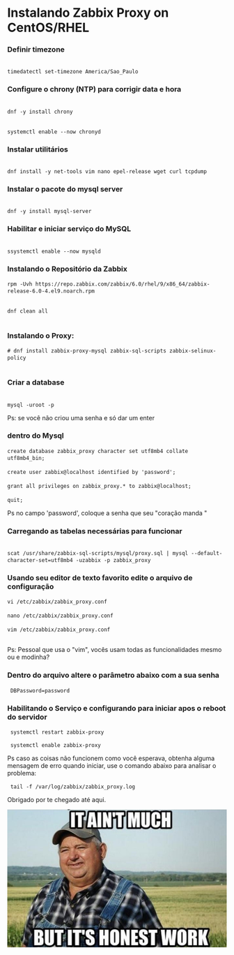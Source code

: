 # Instalando Zabbix Proxy on CentOS/RHEL


### Definir timezone

```shell

timedatectl set-timezone America/Sao_Paulo

```

### Configure o chrony (NTP) para corrigir data e hora


```shell

dnf -y install chrony

```
```shell

systemctl enable --now chronyd

```


### Instalar utilitários

```shell

dnf install -y net-tools vim nano epel-release wget curl tcpdump

```

### Instalar o pacote do mysql server

```shell

dnf -y install mysql-server

```

### Habilitar e iniciar serviço do MySQL

```shell

ssystemctl enable --now mysqld

```


### Instalando o Repositório da Zabbix

```
rpm -Uvh https://repo.zabbix.com/zabbix/6.0/rhel/9/x86_64/zabbix-release-6.0-4.el9.noarch.rpm
  
 ```
 ```
dnf clean all 
  
 ```
 
  ### Instalando o Proxy:
  
  
  ```
  # dnf install zabbix-proxy-mysql zabbix-sql-scripts zabbix-selinux-policy 
   
```

### Criar a database


```shell

mysql -uroot -p

```
Ps: se você não criou uma senha e só dar um enter

### dentro do Mysql


```shell 
create database zabbix_proxy character set utf8mb4 collate utf8mb4_bin;

create user zabbix@localhost identified by 'password';

grant all privileges on zabbix_proxy.* to zabbix@localhost;

quit; 

```
Ps no campo 'password', coloque a senha que seu "coração manda "

###  Carregando as tabelas necessárias para funcionar

```shell

scat /usr/share/zabbix-sql-scripts/mysql/proxy.sql | mysql --default-character-set=utf8mb4 -uzabbix -p zabbix_proxy

```

###  Usando seu editor de texto favorito edite o arquivo de configuração 

```shell
vi /etc/zabbix/zabbix_proxy.conf

nano /etc/zabbix/zabbix_proxy.conf

vim /etc/zabbix/zabbix_proxy.conf									
	
```												
Ps: Pessoal que usa o "vim", vocês usam todas  as funcionalidades mesmo ou e modinha?											
###  Dentro do arquivo altere o parâmetro abaixo com a sua senha

```shell
 DBPassword=password 
```
###  Habilitando o  Serviço e configurando para iniciar apos o reboot do servidor

```shell
 systemctl restart zabbix-proxy
```

```shell
 systemctl enable zabbix-proxy
```

Ps caso as coisas não funcionem como você esperava, obtenha alguma mensagem de erro quando iniciar, use o comando abaixo para analisar o problema:

```shell
 tail -f /var/log/zabbix/zabbix_proxy.log
```

Obrigado por te chegado até aqui. 


<p align="center">
<img src="https://github.com/Deyrick/Fedora/blob/main/2021-09-12_16-57.png" >
</p>


